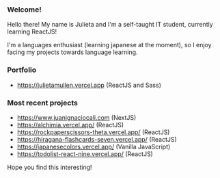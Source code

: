 ### Welcome!
Hello there! My name is Julieta and I'm a self-taught IT student, currently learning ReactJS! 

I'm a languages enthusiast (learning japanese at the moment), so I enjoy facing my projects towards language learning.

### Portfolio

* https://julietamullen.vercel.app (ReactJS and Sass)

### Most recent projects

* https://www.juanignaciocali.com (NextJS)
* https://alchimia.vercel.app/ (ReactJS)
* https://rockpaperscissors-theta.vercel.app/ (ReactJS)
* https://hiragana-flashcards-seven.vercel.app/ (ReactJS)
* https://japanesecolors.vercel.app/ (Vanilla JavaScript)
* https://todolist-react-nine.vercel.app/  (ReactJS)
  
Hope you find this interesting!
